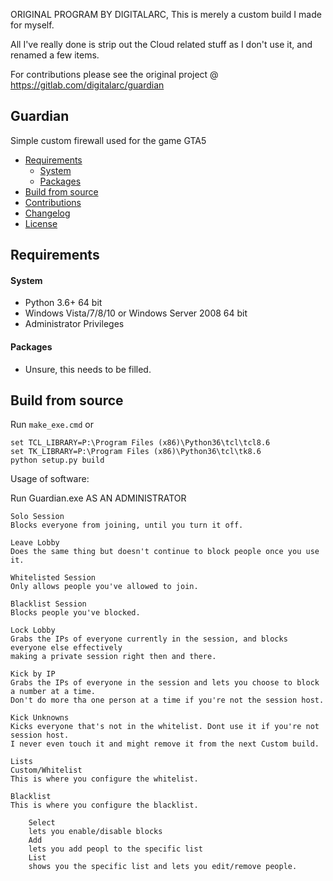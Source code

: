 ORIGINAL PROGRAM BY DIGITALARC, This is merely a custom build I made for myself.

All I've really done is strip out the Cloud related stuff as I don't use it, and renamed a few items.

For contributions please see the original project @ https://gitlab.com/digitalarc/guardian


## Guardian
Simple custom firewall used for the game GTA5

- [Requirements](#requirements)
  - [System](#system)
  - [Packages](#packages)
- [Build from source](#build-from-source)
- [Contributions](#contributions)
- [Changelog](CHANGELOG.md)
- [License](LICENSE)

## Requirements
#### System
- Python 3.6+ 64 bit
- Windows Vista/7/8/10 or Windows Server 2008 64 bit
- Administrator Privileges
#### Packages
- Unsure, this needs to be filled.

## Build from source
Run `make_exe.cmd` or
```
set TCL_LIBRARY=P:\Program Files (x86)\Python36\tcl\tcl8.6
set TK_LIBRARY=P:\Program Files (x86)\Python36\tcl\tk8.6
python setup.py build
```


Usage of software:

  Run Guardian.exe AS AN ADMINISTRATOR

    Solo Session
    Blocks everyone from joining, until you turn it off.

    Leave Lobby
    Does the same thing but doesn't continue to block people once you use it.

    Whitelisted Session
    Only allows people you've allowed to join.

    Blacklist Session
    Blocks people you've blocked.

    Lock Lobby
    Grabs the IPs of everyone currently in the session, and blocks everyone else effectively 
    making a private session right then and there.

    Kick by IP
    Grabs the IPs of everyone in the session and lets you choose to block a number at a time. 
    Don't do more tha one person at a time if you're not the session host.

    Kick Unknowns
    Kicks everyone that's not in the whitelist. Dont use it if you're not session host. 
    I never even touch it and might remove it from the next Custom build.

    Lists
    Custom/Whitelist
    This is where you configure the whitelist.

    Blacklist
    This is where you configure the blacklist.

        Select
        lets you enable/disable blocks
        Add
        lets you add peopl to the specific list
        List
        shows you the specific list and lets you edit/remove people.